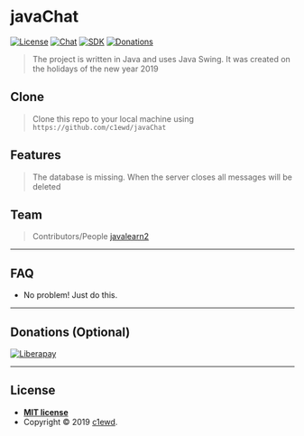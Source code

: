 # javaChat

[![License](http://img.shields.io/:license-mit-blue.svg)](http://badges.mit-license.org)
[![Chat](https://img.shields.io/badge/chat-telegram-lightgray.svg)](https://t.me/javalearn2)
[![SDK](https://img.shields.io/badge/sdk-11-orange.svg)](https://www.oracle.com/technetwork/java/javase/downloads/jdk11-downloads-5066655.html)
[![Donations](https://img.shields.io/badge/donations-Liberapay-green.svg)](https://liberapay.com/c1ewd/donate)

> The project is written in Java and uses Java Swing. It was created on the holidays of the new year 2019

## Clone

> Clone this repo to your local machine using `https://github.com/c1ewd/javaChat`

## Features

> The database is missing. When the server closes all messages will be deleted

## Team

> Contributors/People <a href="https://t.me/javalearn2" target="_blank">javalearn2</a>

---

## FAQ

- No problem! Just do this.

---

## Donations (Optional)

[![Liberapay](https://liberapay.com/assets/widgets/donate.svg)](https://liberapay.com/c1ewd/donate)

---

## License

- **[MIT license](http://opensource.org/licenses/mit-license.php)**
- Copyright © 2019 <a href="https://t.me/c1ewd" target="_blank">c1ewd</a>.

